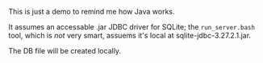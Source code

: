 This is just a demo to remind me how Java works.

It assumes an accessable .jar JDBC driver for SQLite; the `run_server.bash` tool, which is _not_ very smart, assuems
it's local at sqlite-jdbc-3.27.2.1.jar.

The DB file will be created locally.
